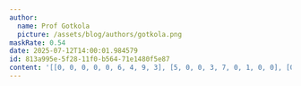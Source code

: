 ```yaml
---
author:
  name: Prof Gotkola
  picture: /assets/blog/authors/gotkola.png
maskRate: 0.54
date: 2025-07-12T14:00:01.984579
id: 813a995e-5f28-11f0-b564-71e1480f5e87
content: '[[0, 0, 0, 0, 0, 6, 4, 9, 3], [5, 0, 0, 3, 7, 0, 1, 0, 0], [0, 0, 0, 0, 9, 4, 5, 8, 7], [0, 3, 0, 6, 8, 0, 0, 4, 1], [1, 6, 0, 9, 2, 0, 0, 3, 5], [0, 0, 0, 0, 3, 1, 2, 0, 0], [0, 0, 1, 0, 0, 0, 3, 0, 0], [0, 9, 6, 0, 5, 0, 7, 2, 0], [0, 0, 0, 0, 4, 2, 0, 1, 9]]'
---
```

